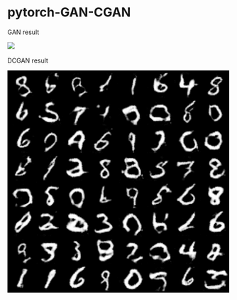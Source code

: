 # pytorch-GAN-CGAN
GAN result

![](./results/gan_mnist_res.gif )

DCGAN result

![](./dcgan_results/dcgan_result.gif )
